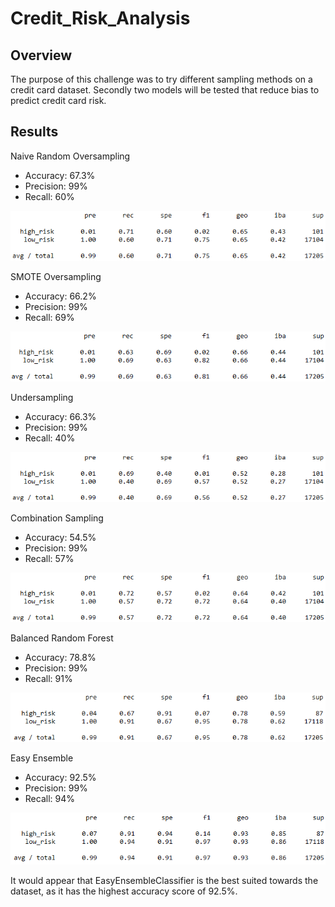 # Credit_Risk_Analysis

## Overview
The purpose of this challenge was to try different sampling methods on a credit card dataset. Secondly two models will be tested that reduce bias to predict credit card risk.

## Results

Naive Random Oversampling

* Accuracy: 67.3%
* Precision: 99%
* Recall: 60%

![1](https://github.com/michaeltzhou/Credit_Risk_Analysis/blob/main/Resources/randomoversampler.PNG)

SMOTE Oversampling

* Accuracy: 66.2%
* Precision: 99%
* Recall: 69%

![2](https://github.com/michaeltzhou/Credit_Risk_Analysis/blob/main/Resources/smoteover.PNG)

Undersampling

* Accuracy: 66.3%
* Precision: 99%
* Recall: 40%

![3](https://github.com/michaeltzhou/Credit_Risk_Analysis/blob/main/Resources/clusterunder.PNG)

Combination Sampling

* Accuracy: 54.5%
* Precision: 99%
* Recall: 57%

![4](https://github.com/michaeltzhou/Credit_Risk_Analysis/blob/main/Resources/smoteennoverunder.PNG)

Balanced Random Forest

* Accuracy: 78.8%
* Precision: 99%
* Recall: 91%

![5](https://github.com/michaeltzhou/Credit_Risk_Analysis/blob/main/Resources/balancedrandomforest.PNG)

Easy Ensemble

* Accuracy: 92.5%
* Precision: 99%
* Recall: 94%

![6](https://github.com/michaeltzhou/Credit_Risk_Analysis/blob/main/Resources/easyensemble.PNG)

It would appear that EasyEnsembleClassifier is the best suited towards the dataset, as it has the highest accuracy score of 92.5%.

